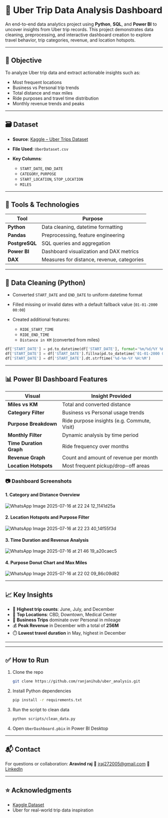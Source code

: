 # 🚖 Uber Trip Data Analysis Dashboard

An end-to-end data analytics project using **Python**, **SQL**, and **Power BI** to uncover insights from Uber trip records. This project demonstrates data cleaning, preprocessing, and interactive dashboard creation to explore travel behavior, trip categories, revenue, and location hotspots.

---

## 📌 Objective

To analyze Uber trip data and extract actionable insights such as:

* Most frequent locations
* Business vs Personal trip trends
* Total distance and max miles
* Ride purposes and travel time distribution
* Monthly revenue trends and peaks

---

## 🗃️ Dataset

* **Source**: [Kaggle – Uber Trips Dataset](https://www.kaggle.com/datasets)
* **File Used**: `UberDataset.csv`
* **Key Columns**:

  * `START_DATE`, `END_DATE`
  * `CATEGORY`, `PURPOSE`
  * `START_LOCATION`, `STOP_LOCATION`
  * `MILES`

---

## 💠 Tools & Technologies

| Tool           | Purpose                                    |
| -------------- | ------------------------------------------ |
| **Python**     | Data cleaning, datetime formatting         |
| **Pandas**     | Preprocessing, feature engineering         |
| **PostgreSQL** | SQL queries and aggregation                |
| **Power BI**   | Dashboard visualization and DAX metrics    |
| **DAX**        | Measures for distance, revenue, categories |

---

## 🔄 Data Cleaning (Python)

* Converted `START_DATE` and `END_DATE` to uniform datetime format
* Filled missing or invalid dates with a default fallback value (`01-01-2000 00:00`)
* Created additional features:

  * `RIDE_START_TIME`
  * `RIDE_END_TIME`
  * `Distance in KM` (converted from miles)

```python
df['START_DATE'] = pd.to_datetime(df['START_DATE'], format='%m/%d/%Y %H:%M', errors='coerce')
df['START_DATE'] = df['START_DATE'].fillna(pd.to_datetime('01-01-2000 00:00', format='%d-%m-%Y %H:%M'))
df['START_DATE'] = df['START_DATE'].dt.strftime('%d-%m-%Y %H:%M')
```

---

## 📊 Power BI Dashboard Features

| Visual                  | Insight Provided                            |
| ----------------------- | ------------------------------------------- |
| **Miles vs KM**         | Total and converted distance                |
| **Category Filter**     | Business vs Personal usage trends           |
| **Purpose Breakdown**   | Ride purpose insights (e.g. Commute, Visit) |
| **Monthly Filter**      | Dynamic analysis by time period             |
| **Time Duration Graph** | Ride frequency over months                  |
| **Revenue Graph**       | Count and amount of revenue per month       |
| **Location Hotspots**   | Most frequent pickup/drop-off areas         |

### 📷 Dashboard Screenshots

#### 1. Category and Distance Overview

![WhatsApp Image 2025-07-16 at 22 24 12_1141d25a](https://github.com/user-attachments/assets/937bc4e4-ab09-4303-b521-d23a7ac0389f)


#### 2. Location Hotspots and Purpose Filter

![WhatsApp Image 2025-07-16 at 22 23 40_14f55f3d](https://github.com/user-attachments/assets/951f0db9-10a5-45d8-acb5-01a5db852508)


#### 3. Time Duration and Revenue Analysis

![WhatsApp Image 2025-07-16 at 21 46 19_a20caec5](https://github.com/user-attachments/assets/cd981437-ea5e-4f69-ae19-229d7e4e2fa4)


#### 4. Purpose Donut Chart and Max Miles

![WhatsApp Image 2025-07-16 at 22 02 09_86c09d82](https://github.com/user-attachments/assets/4c7281c8-5724-4f44-9a72-28ca4c99819a)


---

## 📈 Key Insights

* 🚗 **Highest trip counts**: June, July, and December
* 📍 **Top Locations**: CBD, Downtown, Medical Center
* 💼 **Business Trips** dominate over Personal in mileage
* 💰 **Peak Revenue** in December with a total of **256M**
* ⏱️ **Lowest travel duration** in May, highest in December

---



---

## ✅ How to Run

1. Clone the repo

   ```bash
   git clone https://github.com/ranjanihub/uber_analysis.git
   ```
2. Install Python dependencies

   ```bash
   pip install -r requirements.txt
   ```
3. Run the script to clean data

   ```bash
   python scripts/clean_data.py
   ```
4. Open `UberDashboard.pbix` in Power BI Desktop

---

## 📬 Contact

For questions or collaboration:
**Aravind raj**
📧 [jraj272005@gmail.com](mailto:jraj272005@gmail.com)
🔗 [LinkedIn]()

---

## ⭐ Acknowledgments

* [Kaggle Dataset](https://www.kaggle.com/datasets)
* Uber for real-world trip data inspiration
